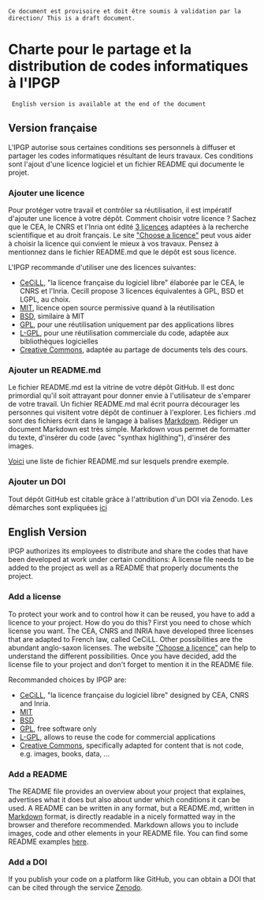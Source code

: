 `Ce document est provisoire et doit être soumis à validation par la direction/
This is a draft document.`


# Charte pour le partage et la distribution de codes informatiques à l'IPGP
` English version is available at the end of the document`


## Version française
L'IPGP autorise sous certaines conditions ses personnels à diffuser et partager
les codes informatiques résultant de leurs travaux. Ces conditions sont l'ajout
d'une licence logiciel et un fichier README qui documente le projet.


### Ajouter une licence
Pour protéger votre travail et contrôler sa réutilisation, il est impératif
d'ajouter une licence à votre dépôt. Comment choisir votre licence ? Sachez que
le CEA, le CNRS et l'Inria ont édité [3 licences](http://www.cecill.info)
adaptées à la recherche scientifique et au droit français. Le site ["Choose a
licence"](http://choosealicense.com/) peut vous aider à choisir la licence qui
convient le mieux à vos travaux. Pensez à mentionnez dans le fichier README.md
que le dépôt est sous licence.

L'IPGP recommande d'utiliser une des licences suivantes: 
  * [CeCiLL](http://www.cecill.info/), "la licence française du logiciel libre"
    élaborée par le CEA, le CNRS et l'Inria. Cecill propose 3 licences
    équivalentes à GPL, BSD et LGPL, au choix.
  * [MIT](https://opensource.org/licenses/MIT), licence open source permissive
    quand à la réutilisation
  * [BSD](https://opensource.org/licenses/BSD-3-Clause), similaire à MIT
  * [GPL](http://www.gnu.org/licenses/gpl-3.0.en.html), pour une réutilisation
    uniquement par des applications libres
  * [L-GPL](http://www.gnu.org/licenses/old-licenses/lgpl-2.1.en.html), pour
    une réutilisation commerciale du code, adaptée aux bibliothèques logicielles
  * [Creative Commons](http://creativecommons.org/), adaptée au partage de
    documents tels des cours.

  
### Ajouter un README.md
Le fichier README.md est la vitrine de votre dépôt GitHub. Il est donc
primordial qu'il soit attrayant pour donner envie à l'utilisateur de s'emparer
de votre travail. Un fichier README.md mal écrit pourra décourager les
personnes qui visitent votre dépôt de continuer à l'explorer.
Les fichiers .md sont des fichiers écrit dans le langage à balises
[Markdown](https://en.wikipedia.org/wiki/Markdown). Rédiger un document
Markdown est très simple. Markdown vous permet de formatter
du texte, d'insérer du code (avec "synthax higlithing"), d'insérer des images.

[Voici](link_list.md) une liste de fichier README.md sur lesquels prendre
exemple.


### Ajouter un DOI
Tout dépôt GitHub est citable grâce à l'attribution d'un DOI via Zenodo. Les
démarches sont expliquées
[ici](https://guides.github.com/activities/citable-code/)


## English Version
IPGP authorizes its employees to distribute and share the codes that have been
developed at work under certain conditions: A license file needs to be added to
the project as well as a README that properly documents the project.


### Add a license
To protect your work and to control how it can be reused, you have to add a
licence to your project. How do you do this? First you need to chose which
license you want. The CEA, CNRS and INRIA have developed three licenses
that are adapted to French law, called CeCiLL. Other possibilities are the
abundant anglo-saxon licenses. The website
["Choose a licence"](http://choosealicense.com/)
can help to understand the different possibilities.  Once you have decided, add
the license file to your project and don't forget to mention it in the README
file.

Recommanded choices by IPGP are:

  * [CeCiLL](http://www.cecill.info/), "la licence française du logiciel libre"
    designed by CEA, CNRS and Inria. 
  * [MIT](https://opensource.org/licenses/MIT)
  * [BSD](https://opensource.org/licenses/BSD-3-Clause)
  * [GPL](http://www.gnu.org/licenses/gpl-3.0.en.html), free software only
  * [L-GPL](http://www.gnu.org/licenses/old-licenses/lgpl-2.1.en.html), allows
    to reuse the code for commercial applications
  * [Creative Commons](http://creativecommons.org/), specifically adapted for
    content that is not code, e.g. images, books, data, ...  


### Add a README
The README file provides an overview about your project that explaines,
advertises what it does but also about under which conditions it can be used.
A README can be written in any format, but a README.md, written in
[Markdown](https://en.wikipedia.org/wiki/Markdown) format, is directly readable
in a nicely formatted way in the browser and therefore recommended. Markdown
allows you to include images, code and other elements in your README file.
You can find some README examples [here](link_list.md).


### Add a DOI
If you publish your code on a platform like GitHub, you can obtain a DOI that
can be cited through the service
[Zenodo](https://guides.github.com/activities/citable-code/).
